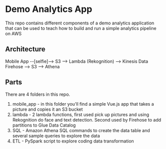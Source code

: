 # Demo Analytics App
This repo contains different components of a demo analytics application that can be used to teach how to build and run a simple analytics pipeline on AWS

## Architecture

Mobile App --[selfie]--> S3 --> Lambda (Rekognition) --> Kinesis Data Firehose --> S3 --> Athena

## Parts
There are 4 folders in this repo.

1. mobile_app - in this folder you'll find a simple Vue.js app that takes a picture and copies it an S3 bucket
2. lambda - 2 lambda functions, first used pick up pictures and using Rekognition do face and text detection.  Second used by Firehose to add partitions to Glue Data Catalog
3. SQL - Amazon Athena SQL commands to create the data table and several sample queries to explore the data
4. ETL - PySpark script to explore coding data transformation

